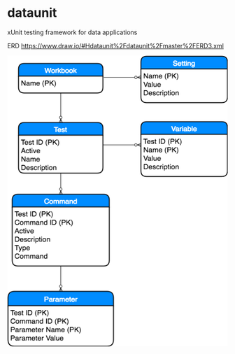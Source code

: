 # dataunit
xUnit testing framework for data applications

ERD
https://www.draw.io/#Hdataunit%2Fdataunit%2Fmaster%2FERD3.xml

![](ERD3.png)

